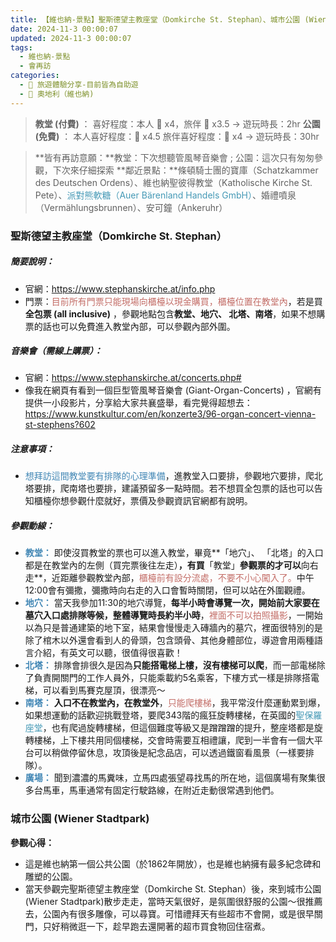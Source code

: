 ```yaml
---
title: 【維也納-景點】聖斯德望主教座堂（Domkirche St. Stephan）、城市公園 (Wiener Stadtpark)
date: 2024-11-3 00:00:07
updated: 2024-11-3 00:00:07
tags: 
  - 維也納-景點
  - 會再訪 
categories: 
  - 🌴 旅遊體驗分享-目前皆為自助遊
  - 🥥 奧地利（維也納) 
---
```

> **教堂 (付費)** ：
喜好程度：本人 🌝 x4，旅伴 🌝 x3.5 -> 遊玩時長：2hr
> **公園 (免費)** ：
本人喜好程度：🌝 x4.5 旅伴喜好程度：🌝 x4 -> 遊玩時長：30hr
<!-- more -->
> **皆有再訪意願：**教堂：下次想聽管風琴音樂會 ; 公園：這次只有匆匆參觀，下次來仔細探索
> **鄰近景點：**條頓騎士團的寶庫（Schatzkammer des Deutschen Ordens）、維也納聖彼得教堂（Katholische Kirche St. Pete）、<font color=#4599B6>派對熊軟糖（Auer Bärenland Handels GmbH）</font>、婚禮噴泉（Vermählungsbrunnen）、安可鐘（Ankeruhr）


### 聖斯德望主教座堂（Domkirche St. Stephan）
##### 簡要說明：
+ 官網：https://www.stephanskirche.at/info.php
+ 門票：<font color=#c36d67>目前所有門票只能現場向櫃檯以現金購買，櫃檯位置在教堂內</font>，若是買**全包票 (all inclusive)** ，參觀地點包含**教堂、地穴、 北塔、南塔**，如果不想購票的話也可以免費進入教堂內部，可以參觀內部外圍。

##### 音樂會（需線上購票）：
+ 官網：https://www.stephanskirche.at/concerts.php#
+ 像我在網頁有看到一個巨型管風琴音樂會 (Giant-Organ-Concerts) ，官網有提供一小段影片，分享給大家共襄盛舉，看完覺得超想去：
  https://www.kunstkultur.com/en/konzerte3/96-organ-concert-vienna-st-stephens?602
##### 注意事項：
 + <font color=#4287B5>想拜訪這間教堂要有排隊的心理準備</font>，進教堂入口要排，參觀地穴要排，爬北塔要排，爬南塔也要排，建議預留多一點時間。若不想買全包票的話也可以告知櫃檯你想參觀什麼就好，票價及參觀資訊官網都有說明。

##### 參觀動線：
+  **<font color=#4287B5>教堂：</font>**
 即使沒買教堂的票也可以進入教堂，畢竟**「地穴」、 「北塔」的入口都是在教堂內的左側（買完票後往左走）**，有買**「教堂」**參觀票的才可以**向右走**，近距離參觀教堂內部，<font color=#c36d67>櫃檯前有設分流處，不要不小心闖入了。</font>中午12:00會有彌撒，彌撒時向右走的入口會暫時關閉，但可以站在外圍觀禮。
+  **<font color=#4287B5>地穴：</font>**
 當天我參加11:30的地穴導覽，**每半小時會導覽一次，開始前大家要在墓穴入口處排隊等候，整體導覽時長約半小時**，<font color=#c36d67>裡面不可以拍照攝影</font>，一開始以為只是普通建築的地下室，結果會慢慢走入磚牆內的墓穴，裡面很特別的是除了棺木以外還會看到人的骨頭，包含頭骨、其他身體部位，導遊會用兩種語言介紹，有英文可以聽，很值得很喜歡！
+  **<font color=#4287B5>北塔：</font>**
 排隊會排很久是因為**只能搭電梯上樓，沒有樓梯可以爬**，而一部電梯除了負責開關門的工作人員外，只能乘載約5名乘客，下樓方式一樣是排隊搭電梯，可以看到馬賽克屋頂，很漂亮～
+  **<font color=#4287B5>南塔：</font>**
  **入口不在教堂內，在教堂外**，<font color=#c36d67>只能爬樓梯</font>，我平常沒什麼運動累到爆，如果想運動的話歡迎挑戰登塔，要爬343階的瘋狂旋轉樓梯，在英國的<font color=#4599B6>聖保羅座堂</font>，也有爬過旋轉樓梯，但這個難度等級又是蹭蹭蹭的提升，整座塔都是旋轉樓梯，上下樓共用同個樓梯，交會時需要互相禮讓，爬到一半會有一個大平台可以稍做停留休息，攻頂後是紀念品店，可以透過鐵窗看風景（一樣要排隊）。
+  **<font color=#4287B5>廣場：</font>**
 聞到濃濃的馬糞味，立馬四處張望尋找馬的所在地，這個廣場有聚集很多台馬車，馬車通常有固定行駛路線，在附近走動很常遇到他們。

### 城市公園 (Wiener Stadtpark)
**參觀心得：**
+  這是維也納第一個公共公園（於1862年開放），也是維也納擁有最多紀念碑和雕塑的公園。
+  當天參觀完聖斯德望主教座堂（Domkirche St. Stephan）後，來到城市公園 (Wiener Stadtpark)散步走走，當時天氣很好，是氛圍很舒服的公園～很推薦去，公園內有很多雕像，可以尋寶。可惜禮拜天有些超市不會開，或是很早關門，只好稍微逛一下，趁早跑去還開著的超市買食物回住宿煮。